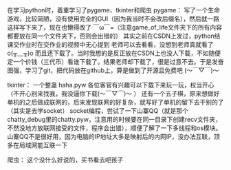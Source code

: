 在学习python时，着重学习了pygame、tkinter和爬虫
pygame：
  写了一个生命游戏，比较简陋，没有使用完全的GUI（因为我当时不会改后缀名），然后就一路这样写下来了，现在也懒得改了 ￣ω￣=（注意game_of_life文件夹下的所有内容都要放在同一个文件夹下，否则会出错的）
  其实之前在CSDN上发过，python结课交作业时在交作业的视频中无心提到 老师可以去看看，没想到老师真就看了 o(╥﹏╥)o 而且还下载了。当时我想的是反正放在CSDN上也没人下载，不如随便定一个价钱（三代币）看谁下载了。结果老师却下载了，很是过意不去。于是发奋图强，学习了git，把代码放在github上，算是做到了开源且免费吧 (～￣▽￣)～ 

tkinter：
  一个整蛊 haha.pyw 各位客官有兴趣可以下载下来玩一玩，权当开心（不开心别来找我，我没逼你下载(～￣▽￣)～ ）
  还有一个五子棋，原来想做好单机的之后做成联网的，后来发现联网的好复杂，就写好了单机的留下去干别的了（其实是去学socket）
  socket编程，尝试了一下山寨QQ（就是那个chatty_debug里的chatty.pyw，注意用的时候要在同一目录下创建recv文件夹，不然没地方放联网接受的文件，程序会出错），顺便了解了一下多线程和os模块。山寨QQ不是很好用，因为电脑的IP地址大多是映射后的内网IP，没办法互联，顶多在局域网能互联一下
  
爬虫：
  这个没什么好说的，买书看去吧孩子

